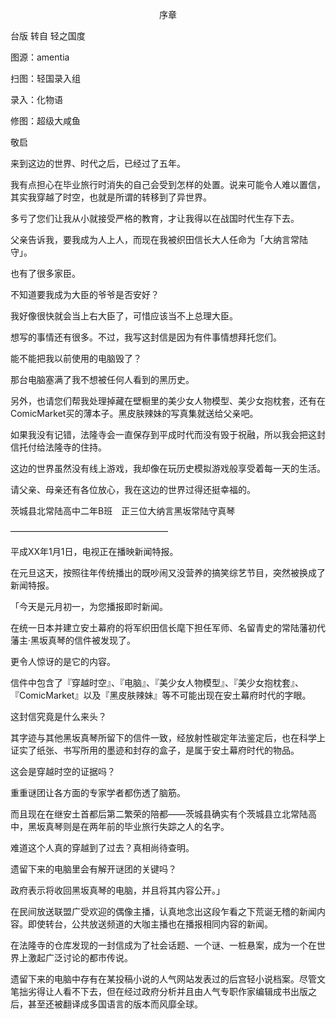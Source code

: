 <p align="center">序章</p>

台版 转自 轻之国度

图源：amentia

扫图：轻国录入组

录入：化物语

修图：超级大咸鱼

敬启

来到这边的世界、时代之后，已经过了五年。

我有点担心在毕业旅行时消失的自己会受到怎样的处置。说来可能令人难以置信，其实我穿越了时空，也就是所谓的转移到了异世界。

多亏了您们让我从小就接受严格的教育，才让我得以在战国时代生存下去。

父亲告诉我，要我成为人上人，而现在我被织田信长大人任命为「大纳言常陆守」。

也有了很多家臣。

不知道要我成为大臣的爷爷是否安好？

我好像很快就会当上右大臣了，可惜应该当不上总理大臣。

想写的事情还有很多。不过，我写这封信是因为有件事情想拜托您们。

能不能把我以前使用的电脑毁了？

那台电脑塞满了我不想被任何人看到的黑历史。

另外，也请您们帮我处理掉藏在壁橱里的美少女人物模型、美少女抱枕套，还有在ComicMarket买的薄本子。黑皮肤辣妹的写真集就送给父亲吧。

如果我没有记错，法隆寺会一直保存到平成时代而没有毁于祝融，所以我会把这封信托付给法隆寺的住持。

这边的世界虽然没有线上游戏，我却像在玩历史模拟游戏般享受着每一天的生活。

请父亲、母亲还有各位放心，我在这边的世界过得还挺幸福的。

茨城县北常陆高中二年B班　正三位大纳言黑坂常陆守真琴

——————————————————

平成XX年1月1日，电视正在播映新闻特报。

在元旦这天，按照往年传统播出的既吵闹又没营养的搞笑综艺节目，突然被换成了新闻特报。

「今天是元月初一，为您播报即时新闻。

在统一日本并建立安土幕府的将军织田信长麾下担任军师、名留青史的常陆藩初代藩主·黑坂真琴的信件被发现了。

更令人惊讶的是它的内容。

信件中包含了『穿越时空』、『电脑』、『美少女人物模型』、『美少女抱枕套』、『ComicMarket』以及『黑皮肤辣妹』等不可能出现在安土幕府时代的字眼。

这封信究竟是什么来头？

其字迹与其他黑坂真琴所留下的信件一致，经放射性碳定年法鉴定后，也在科学上证实了纸张、书写所用的墨迹和封存的盒子，是属于安土幕府时代的物品。

这会是穿越时空的证据吗？

重重谜团让各方面的专家学者都伤透了脑筋。

而且现在在继安土首都后第二繁荣的陪都——茨城县确实有个茨城县立北常陆高中，黑坂真琴则是在两年前的毕业旅行失踪之人的名字。

难道这个人真的穿越到了过去？真相尚待查明。

遗留下来的电脑里会有解开谜团的关键吗？

政府表示将收回黑坂真琴的电脑，并且将其内容公开。」

在民间放送联盟广受欢迎的偶像主播，认真地念出这段乍看之下荒诞无稽的新闻内容。即使转台，公共放送频道的大咖主播也在播报相同内容的新闻。

在法隆寺的仓库发现的一封信成为了社会话题、一个谜、一桩悬案，成为一个在世界上激起广泛讨论的都市传说。

遗留下来的电脑中存有在某投稿小说的人气网站发表过的后宫轻小说档案。尽管文笔拙劣得让人看不下去，但在经过政府分析并且由人气专职作家编辑成书出版之后，甚至还被翻译成多国语言的版本而风靡全球。

